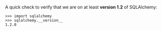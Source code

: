 A quick check to verify that we are on at least **version 1.2** of SQLAlchemy:
    
```    
>>> import sqlalchemy
>>> sqlalchemy.__version__ 
1.2.0
```
